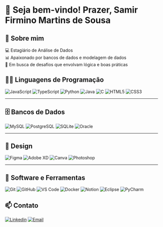 # 👋 Seja bem-vindo! Prazer, Samir Firmino Martins de Sousa

## 🚀 Sobre mim

💻 Estagiário de Análise de Dados  
📊 Apaixonado por bancos de dados e modelagem de dados  
🎯 Em busca de desafios que envolvam lógica e boas práticas

## 👨‍💻 Linguagens de Programação

![JavaScript](https://img.shields.io/badge/-JavaScript-F7DF1E?style=flat&logo=javascript&logoColor=black)
![TypeScript](https://img.shields.io/badge/-TypeScript-3178C6?style=flat&logo=typescript&logoColor=white)
![Python](https://img.shields.io/badge/-Python-3776AB?style=flat&logo=python&logoColor=white)
![Java](https://img.shields.io/badge/-Java-007396?style=flat&logo=java&logoColor=white)
![C](https://img.shields.io/badge/-C-A8B9CC?style=flat&logo=c&logoColor=black)
![HTML5](https://img.shields.io/badge/-HTML5-E34F26?style=flat&logo=html5&logoColor=white)
![CSS3](https://img.shields.io/badge/-CSS3-1572B6?style=flat&logo=css3&logoColor=white)

---

## 🗄️ Bancos de Dados

![MySQL](https://img.shields.io/badge/-MySQL-4479A1?style=flat&logo=mysql&logoColor=white)
![PostgreSQL](https://img.shields.io/badge/-PostgreSQL-336791?style=flat&logo=postgresql&logoColor=white)
![SQLite](https://img.shields.io/badge/-SQLite-003B57?style=flat&logo=sqlite&logoColor=white)
![Oracle](https://img.shields.io/badge/-Oracle-F80000?style=flat&logo=oracle&logoColor=white)

---

## 🎨 Design

![Figma](https://img.shields.io/badge/-Figma-F24E1E?style=flat&logo=figma&logoColor=white)
![Adobe XD](https://img.shields.io/badge/-Adobe%20XD-FF61F6?style=flat&logo=adobexd&logoColor=white)
![Canva](https://img.shields.io/badge/-Canva-00C4CC?style=flat&logo=canva&logoColor=white)
![Photoshop](https://img.shields.io/badge/-Photoshop-31A8FF?style=flat&logo=adobephotoshop&logoColor=white)

---

## 🧰 Software e Ferramentas

![Git](https://img.shields.io/badge/-Git-F05032?style=flat&logo=git&logoColor=white)
![GitHub](https://img.shields.io/badge/-GitHub-181717?style=flat&logo=github&logoColor=white)
![VS Code](https://img.shields.io/badge/-VS%20Code-007ACC?style=flat&logo=visualstudiocode&logoColor=white)
![Docker](https://img.shields.io/badge/-Docker-2496ED?style=flat&logo=docker&logoColor=white)
![Notion](https://img.shields.io/badge/-Notion-000000?style=flat&logo=notion&logoColor=white)
![Eclipse](https://img.shields.io/badge/-Eclipse-2C2255?style=flat&logo=eclipseide&logoColor=white)
![PyCharm](https://img.shields.io/badge/-PyCharm-000000?style=flat&logo=pycharm&logoColor=white)


## 📫 Contato

[![Linkedin](https://img.shields.io/badge/-LinkedIn-blue?style=flat-square&logo=Linkedin&logoColor=white)](http://www.linkedin.com/in/samir-firmino-573322265)
[![Email](https://img.shields.io/badge/-Email-red?style=flat-square&logo=gmail&logoColor=white)](mailto:samir.sfmss@gmail.com)


